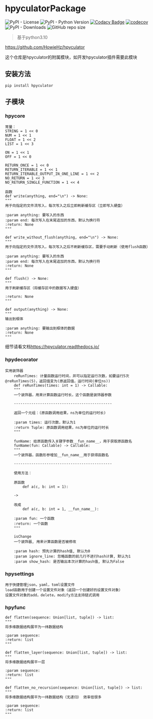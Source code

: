 # hpyculatorPackage

![PyPI - License](https://img.shields.io/pypi/l/hpyculator)
![PyPI - Python Version](https://img.shields.io/pypi/pyversions/hpyculator)
[![Codacy Badge](https://app.codacy.com/project/badge/Grade/f276a62341d647d08cd3c3dd275097ff)](https://www.codacy.com/gh/HowieHz/hpyculatorPackage/dashboard?utm_source=github.com&amp;utm_medium=referral&amp;utm_content=HowieHz/hpyculatorPackage&amp;utm_campaign=Badge_Grade)
[![codecov](https://codecov.io/gh/HowieHz/hpyculatorPackage/branch/main/graph/badge.svg?token=TVF40RMPMA)](https://codecov.io/gh/HowieHz/hpyculatorPackage)
![PyPI - Downloads](https://img.shields.io/pypi/dm/hpyculator)
![GitHub repo size](https://img.shields.io/github/repo-size/HowieHz/hpyculatorPackage)

>基于python3.10

<https://github.com/HowieHz/hpyculator>

这个仓库是hpyculator的附属模块，如开发hpyculator插件需要此模块

## 安装方法

`pip install hpyculator`

## 子模块

### hpycore

    常量：
    STRING = 1 << 0
    NUM = 1 << 1
    FLOAT = 1 << 2
    LIST = 1 << 3
    
    ON = 1 << 1
    OFF = 1 << 0

    RETURN_ONCE = 1 << 0
    RETURN_ITERABLE = 1 << 1
    RETURN_ITERABLE_OUTPUT_IN_ONE_LINE = 1 << 2
    NO_RETURN = 1 << 3
    NO_RETURN_SINGLE_FUNCTION = 1 << 4

    函数
    def write(anything, end="\n") -> None:
    """
    用于向指定的文件流写入，每次写入之后立即刷新缓存区（立即写入硬盘）

    :param anything: 要写入的东西
    :param end: 每次写入在末尾追加的东西，默认为换行符
    :return: None
    """

    def write_without_flush(anything, end="\n") -> None:
    """
    用于向指定的文件流写入，每次写入之后不刷新缓存区，需要手动刷新（使用flush函数）

    :param anything: 要写入的东西
    :param end: 每次写入在末尾追加的东西，默认为换行符
    :return: None
    """

    def flush() -> None:
    """
    用于刷新缓存区（将缓存区中的数据写入硬盘）

    :return: None
    """

    def output(anything) -> None:
    """
    输出到框体

    :param anything: 要输出到框体的数据
    :return: None
    """

细节请看文档<https://hpyculator.readthedocs.io/>

### hpydecorator

    实用装饰器
        reRunTimes: 计量函数运行时间，并可以指定运行次数，如要运行5次 @reRunTimes(5)，返回值变为(原返回值，运行时间(单位ns))
        def reRunTimes(times: int = 1) -> Callable:
        """
        一个装饰器，用来计算函数运行时长，这个函数是装饰器参数
        
        ---------------------------------------------
        
        返回一个元组：(原函数调用结果，ns为单位的运行时长)
        
        :param times: 运行次数，默认为1
        :return Tuple: 原函数调用结果，ns为单位的运行时长
        """       

        funName: 给原函数传入关键字参数__fun_name__，用于获取原函数名
        funName(fun: Callable) -> Callable:
        """
        一个装饰器，函数形参增加__fun_name__用于获得函数名
    
        ---------------------------------------------
    
        使用方法：
    
        原函数
            def a(c, b: int = 1):
    
        ->
    
        改成
            def a(c, b: int = 1, __fun_name__):
    
        :param fun: 一个函数
        :return: 一个函数
        """

        isChange
        一个装饰器, 用来计算函数是否被修改

        :param hash: 预先计算的hash值, 默认为0
        :param ignore_line: 忽略函数的前几行不进行hash计算, 默认为1
        :param show_hash: 是否输出本次计算的hash值, 默认为False

### hpysettings

    用于快捷管理json，yaml，toml设置文件
    load函数用于创建一个设置文件对象（返回一个创建好的设置文件对象）
    设置文件对象的add，delete，modify方法支持链式调用

### hpyfunc

    def flatten(sequence: Union[list, tuple]) -> list:
    """
    将多维数据结构展平为一纬数据结构

    :param sequence:
    :return: list
    """
    
    def flatten_layer(sequence: Union[list, tuple]) -> list:
    """
    将多维数据结构展平一层

    :param sequence:
    :return: list
    """

    def flatten_no_recursion(sequence: Union[list, tuple]) -> list:
    """
    将多维数据结构展平为一纬数据结构（无递归） 效率低很多

    :param sequence:
    :return: list
    """
